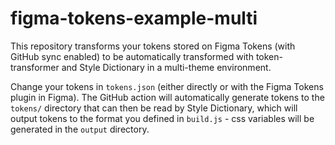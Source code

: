 # figma-tokens-example-multi

This repository transforms your tokens stored on Figma Tokens (with GitHub sync enabled) to be automatically transformed with token-transformer and Style Dictionary in a multi-theme environment.

Change your tokens in `tokens.json` (either directly or with the Figma Tokens plugin in Figma). The GitHub action will automatically generate tokens to the `tokens/` directory that can then be read by Style Dictionary, which will output tokens to the format you defined in `build.js` - css variables will be generated in the `output` directory.
